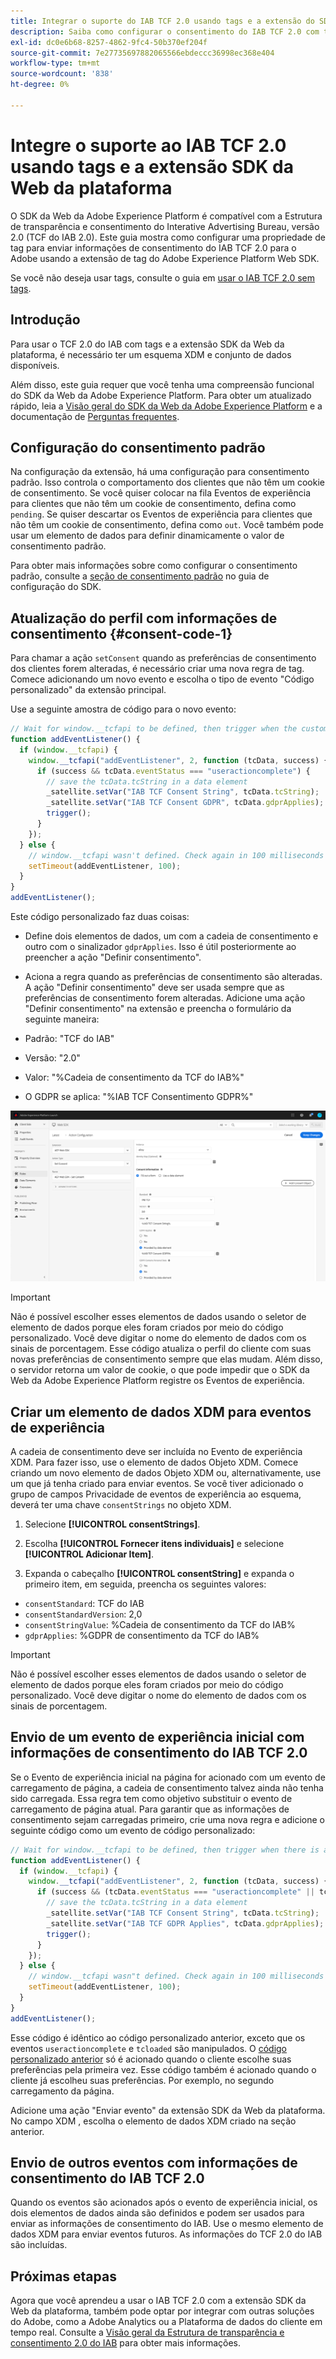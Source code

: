 ```yaml
---
title: Integrar o suporte do IAB TCF 2.0 usando tags e a extensão do SDK da Web da plataforma
description: Saiba como configurar o consentimento do IAB TCF 2.0 com tags e a extensão do Adobe Experience Platform Web SDK.
exl-id: dc0e6b68-8257-4862-9fc4-50b370ef204f
source-git-commit: 7e27735697882065566ebdeccc36998ec368e404
workflow-type: tm+mt
source-wordcount: '838'
ht-degree: 0%

---
```


# Integre o suporte ao IAB TCF 2.0 usando tags e a extensão SDK da Web da plataforma

O SDK da Web da Adobe Experience Platform é compatível com a Estrutura de transparência e consentimento do Interative Advertising Bureau, versão 2.0 (TCF do IAB 2.0). Este guia mostra como configurar uma propriedade de tag para enviar informações de consentimento do IAB TCF 2.0 para o Adobe usando a extensão de tag do Adobe Experience Platform Web SDK.

Se você não deseja usar tags, consulte o guia em [usar o IAB TCF 2.0 sem tags](./without-launch.md).

## Introdução

Para usar o TCF 2.0 do IAB com tags e a extensão SDK da Web da plataforma, é necessário ter um esquema XDM e conjunto de dados disponíveis.

Além disso, este guia requer que você tenha uma compreensão funcional do SDK da Web da Adobe Experience Platform. Para obter um atualizado rápido, leia a [Visão geral do SDK da Web da Adobe Experience Platform](../../home.md) e a documentação de [Perguntas frequentes](../../web-sdk-faq.md).

## Configuração do consentimento padrão

Na configuração da extensão, há uma configuração para consentimento padrão. Isso controla o comportamento dos clientes que não têm um cookie de consentimento. Se você quiser colocar na fila Eventos de experiência para clientes que não têm um cookie de consentimento, defina como `pending`. Se quiser descartar os Eventos de experiência para clientes que não têm um cookie de consentimento, defina como `out`. Você também pode usar um elemento de dados para definir dinamicamente o valor de consentimento padrão.

Para obter mais informações sobre como configurar o consentimento padrão, consulte a [seção de consentimento padrão](../../fundamentals/configuring-the-sdk.md#default-consent) no guia de configuração do SDK.

## Atualização do perfil com informações de consentimento {#consent-code-1}

Para chamar a ação `setConsent` quando as preferências de consentimento dos clientes forem alteradas, é necessário criar uma nova regra de tag. Comece adicionando um novo evento e escolha o tipo de evento &quot;Código personalizado&quot; da extensão principal.

Use a seguinte amostra de código para o novo evento:

```javascript
// Wait for window.__tcfapi to be defined, then trigger when the customer has completed their consent and preferences.
function addEventListener() {
  if (window.__tcfapi) {
    window.__tcfapi("addEventListener", 2, function (tcData, success) {
      if (success && tcData.eventStatus === "useractioncomplete") {
        // save the tcData.tcString in a data element
        _satellite.setVar("IAB TCF Consent String", tcData.tcString);
        _satellite.setVar("IAB TCF Consent GDPR", tcData.gdprApplies);
        trigger();
      }
    });
  } else {
    // window.__tcfapi wasn't defined. Check again in 100 milliseconds
    setTimeout(addEventListener, 100);
  }
}
addEventListener();
```

Este código personalizado faz duas coisas:

* Define dois elementos de dados, um com a cadeia de consentimento e outro com o sinalizador `gdprApplies`. Isso é útil posteriormente ao preencher a ação &quot;Definir consentimento&quot;.

* Aciona a regra quando as preferências de consentimento são alteradas. A ação &quot;Definir consentimento&quot; deve ser usada sempre que as preferências de consentimento forem alteradas. Adicione uma ação &quot;Definir consentimento&quot; na extensão e preencha o formulário da seguinte maneira:

* Padrão: &quot;TCF do IAB&quot;
* Versão: &quot;2.0&quot;
* Valor: &quot;%Cadeia de consentimento da TCF do IAB%&quot;
* O GDPR se aplica: &quot;%IAB TCF Consentimento GDPR%&quot;

![Ação de consentimento do conjunto IAB](../../images/consent/iab-tcf/with-launch/iab-action.png)

>[!IMPORTANT]
>
>Não é possível escolher esses elementos de dados usando o seletor de elemento de dados porque eles foram criados por meio do código personalizado. Você deve digitar o nome do elemento de dados com os sinais de porcentagem. Esse código atualiza o perfil do cliente com suas novas preferências de consentimento sempre que elas mudam. Além disso, o servidor retorna um valor de cookie, o que pode impedir que o SDK da Web da Adobe Experience Platform registre os Eventos de experiência.

## Criar um elemento de dados XDM para eventos de experiência

A cadeia de consentimento deve ser incluída no Evento de experiência XDM. Para fazer isso, use o elemento de dados Objeto XDM. Comece criando um novo elemento de dados Objeto XDM ou, alternativamente, use um que já tenha criado para enviar eventos. Se você tiver adicionado o grupo de campos Privacidade de eventos de experiência ao esquema, deverá ter uma chave `consentStrings` no objeto XDM.

1. Selecione **[!UICONTROL consentStrings]**.

1. Escolha **[!UICONTROL Fornecer itens individuais]** e selecione **[!UICONTROL Adicionar Item]**.

1. Expanda o cabeçalho **[!UICONTROL consentString]** e expanda o primeiro item, em seguida, preencha os seguintes valores:

* `consentStandard`: TCF do IAB
* `consentStandardVersion`: 2,0
* `consentStringValue`: %Cadeia de consentimento da TCF do IAB%
* `gdprApplies`: %GDPR de consentimento da TCF do IAB%

>[!IMPORTANT]
>
>Não é possível escolher esses elementos de dados usando o seletor de elemento de dados porque eles foram criados por meio do código personalizado. Você deve digitar o nome do elemento de dados com os sinais de porcentagem.

## Envio de um evento de experiência inicial com informações de consentimento do IAB TCF 2.0

Se o Evento de experiência inicial na página for acionado com um evento de carregamento de página, a cadeia de consentimento talvez ainda não tenha sido carregada. Essa regra tem como objetivo substituir o evento de carregamento de página atual. Para garantir que as informações de consentimento sejam carregadas primeiro, crie uma nova regra e adicione o seguinte código como um evento de código personalizado:

```javascript
// Wait for window.__tcfapi to be defined, then trigger when there is a consent string
function addEventListener() {
  if (window.__tcfapi) {
    window.__tcfapi("addEventListener", 2, function (tcData, success) {
      if (success && (tcData.eventStatus === "useractioncomplete" || tcData.eventStatus === "tcloaded")) {
        // save the tcData.tcString in a data element
        _satellite.setVar("IAB TCF Consent String", tcData.tcString);
        _satellite.setVar("IAB TCF GDPR Applies", tcData.gdprApplies);
        trigger();
      }
    });
  } else {
    // window.__tcfapi wasn"t defined. Check again in 100 milliseconds
    setTimeout(addEventListener, 100);
  }
}
addEventListener();
```

Esse código é idêntico ao código personalizado anterior, exceto que os eventos `useractioncomplete` e `tcloaded` são manipulados. O [código personalizado anterior](#consent-code-1) só é acionado quando o cliente escolhe suas preferências pela primeira vez. Esse código também é acionado quando o cliente já escolheu suas preferências. Por exemplo, no segundo carregamento da página.

Adicione uma ação &quot;Enviar evento&quot; da extensão SDK da Web da plataforma. No campo XDM , escolha o elemento de dados XDM criado na seção anterior.

## Envio de outros eventos com informações de consentimento do IAB TCF 2.0

Quando os eventos são acionados após o evento de experiência inicial, os dois elementos de dados ainda são definidos e podem ser usados para enviar as informações de consentimento do IAB. Use o mesmo elemento de dados XDM para enviar eventos futuros. As informações do TCF 2.0 do IAB são incluídas.

## Próximas etapas

Agora que você aprendeu a usar o IAB TCF 2.0 com a extensão SDK da Web da plataforma, também pode optar por integrar com outras soluções do Adobe, como a Adobe Analytics ou a Plataforma de dados do cliente em tempo real. Consulte a [Visão geral da Estrutura de transparência e consentimento 2.0 do IAB](./overview.md) para obter mais informações.
